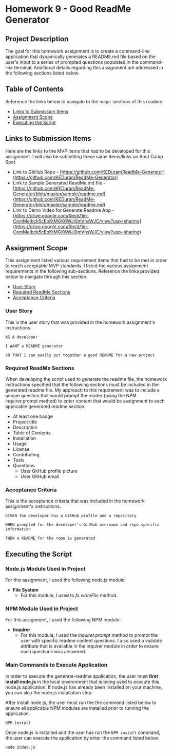 # Homework 9 - Good ReadMe Generator

## Project Description

The goal for this homework assignment is to create a command-line application that dynamically generates a README.md file based on the user's input to a series of prompted questions populated in the command-line terminal. Additional details regarding this assignment are addressed in the following sections listed below.

## Table of Contents

Reference the links below to navigate to the major sections of this readme.

- [Links to Submission Items](#links-to-submission-items)
- [Assignment Scope](#assignment-scope)
- [Executing the Script](#executing-the-script)

## Links to Submission Items

Here are the links to the MVP items that had to be developed for this assignment. I will also be submitting these same items/links on Boot Camp Spot.

- Link to GitHub Repo - [https://github.com/KEDuran/ReadMe-Generator](https://github.com/KEDuran/ReadMe-Generator)
- Link to Sample Generated ReadMe.md file - [https://github.com/KEDuran/ReadMe-Generator/blob/master/sample/readme.md](https://github.com/KEDuran/ReadMe-Generator/blob/master/sample/readme.md)
- Link to Demo Video for Generate Readme App - [https://drive.google.com/file/d/1m-ComMeIbck5cEoKtMGK6WJj0mVhsWJC/view?usp=sharing](https://drive.google.com/file/d/1m-ComMeIbck5cEoKtMGK6WJj0mVhsWJC/view?usp=sharing)

## Assignment Scope

This assignment listed various requriement items that had to be met in order to reach acceptable MVP standards. I listed the various assignment requirements in the following sub-sections. Reference the links provided below to navigate through this section.

- [User Story](#user-story)
- [Required ReadMe Sections](#required-readme-sections)
- [Acceptance Criteria](#acceptance-criteria)

### User Story

This is the user story that was provided in the homework assignment's instructions.

```
AS A developer

I WANT a README generator

SO THAT I can easily put together a good README for a new project
```

### Required ReadMe Sections

When developing the script used to generate the readme file, the homework instructions specified that the following sections must be included in the generated readme file. My approach to this requirement was to include a unique question that would prompt the reader (using the NPM inquirer.prompt method) to enter content that would be assignment to each applicable generated readme section.

- At least one badge
- Project title
- Description
- Table of Contents
- Installation
- Usage
- License
- Contributing
- Tests
- Questions
  - User GitHub profile picture
  - User GitHub email

### Acceptance Criteria

This is the acceptance criteria that was included in the homework assignment's instructions.

```
GIVEN the developer has a GitHub profile and a repository

WHEN prompted for the developer's GitHub username and repo specific information

THEN a README for the repo is generated
```

## Executing the Script

### Node.js Module Used in Project

For this assignment, I used the following node.js module:

- **File System**
  - For this module, I used to _fs.writeFile_ method.

### NPM Module Used in Project

For this assignment, I used the following NPM module:

- **Inquirer**
  - For this module, I used the _inquirer.prompt_ method to prompt the user with specific readme content questions. I also used a _validate_ attribute that is available in the inquirer module in order to ensure each questions was answered.

### Main Commands to Execute Application

In order to execute the generate-readme application, the user must **first install node.js** in the local environment that is being used to execute this node.js application. If node.js has already been installed on your machine, you can skip the node.js installation step.

After install node.js, the user must run the the command listed below to ensure all applicable NPM modules are installed prior to running the application.

```sh
NPM install
```

Once node.js is installed and the user has run the `NPM install` command, the user can execute the application by enter the command listed below.

```sh
node index.js
```

